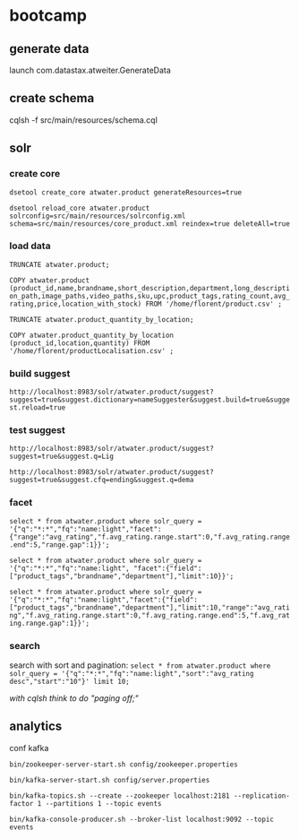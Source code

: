 # bootcamp

## generate data
launch com.datastax.atweiter.GenerateData

## create schema
cqlsh -f src/main/resources/schema.cql

## solr

### create core

`dsetool create_core atwater.product generateResources=true`

`dsetool reload_core atwater.product solrconfig=src/main/resources/solrconfig.xml schema=src/main/resources/core_product.xml reindex=true deleteAll=true`


### load data
`TRUNCATE atwater.product;`

`COPY atwater.product (product_id,name,brandname,short_description,department,long_description_path,image_paths,video_paths,sku,upc,product_tags,rating_count,avg_rating,price,location_with_stock) FROM '/home/florent/product.csv' ;`

`TRUNCATE atwater.product_quantity_by_location;`

`COPY atwater.product_quantity_by_location (product_id,location,quantity) FROM '/home/florent/productLocalisation.csv' ;`

### build suggest

`http://localhost:8983/solr/atwater.product/suggest?suggest=true&suggest.dictionary=nameSuggester&suggest.build=true&suggest.reload=true`

### test suggest

`http://localhost:8983/solr/atwater.product/suggest?suggest=true&suggest.q=Lig`

`http://localhost:8983/solr/atwater.product/suggest?suggest=true&suggest.cfq=ending&suggest.q=dema`

### facet

`select * from atwater.product where solr_query = '{"q":"*:*","fq":"name:light","facet":{"range":"avg_rating","f.avg_rating.range.start":0,"f.avg_rating.range.end":5,"range.gap":1}}';`

`select * from atwater.product where solr_query = '{"q":"*:*","fq":"name:light", "facet":{"field":["product_tags","brandname","department"],"limit":10}}';`

`select * from atwater.product where solr_query = '{"q":"*:*","fq":"name:light","facet":{"field":["product_tags","brandname","department"],"limit":10,"range":"avg_rating","f.avg_rating.range.start":0,"f.avg_rating.range.end":5,"f.avg_rating.range.gap":1}}';`


### search

search with sort and pagination:
`select * from atwater.product where solr_query = '{"q":"*:*","fq":"name:light","sort":"avg_rating desc","start":"10"}' limit 10;`

*with cqlsh think to do "paging off;"*


## analytics

conf kafka

`bin/zookeeper-server-start.sh config/zookeeper.properties`

`bin/kafka-server-start.sh config/server.properties`

`bin/kafka-topics.sh --create --zookeeper localhost:2181 --replication-factor 1 --partitions 1 --topic events`

`bin/kafka-console-producer.sh --broker-list localhost:9092 --topic events`

